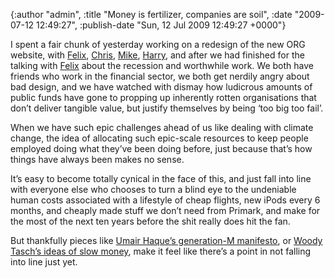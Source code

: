 

{:author "admin", :title "Money is fertilizer, companies are soil", :date "2009-07-12 12:49:27", :publish-date "Sun, 12 Jul 2009 12:49:27 +0000"}



<!-- content below -->

<p>I spent a fair chunk of yesterday working on a redesign of the new ORG website, with <a href="http://felixcohen.co.uk">Felix</a>, <a href="http://www.feedmechocolate.com">Chris</a>, <a href="http://twitter.com/mikelib">Mike</a>, <a href="http://harrymetcalfe.com/">Harry</a>, and after we had finished for the talking with <a href="http://blogs.harvardbusiness.org/haque/2009/07/today_in_capitalism_20_1.html">Felix</a> about the recession and worthwhile work. We both have friends who work in the financial sector, we both get nerdily angry about bad design, and we have watched with dismay how ludicrous amounts of public funds have gone to propping up inherently rotten organisations that don&#8217;t deliver tangible value, but justify themselves by being &#8216;too big too fail&#8217;.</p>

<p>When we have such epic challenges ahead of us like dealing with climate change, the idea of allocating such epic-scale resources to keep people employed doing what they&#8217;ve been doing before, just because that&#8217;s how things have always been makes no sense.</p>

<p>It&#8217;s easy to become totally cynical in the face of this, and just fall into line with everyone else who chooses to turn a blind eye to the undeniable human costs associated with a lifestyle of cheap flights, new iPods every 6 months, and cheaply made stuff we don&#8217;t need from Primark, and make for the most of the next ten years before the shit really does hit the fan.  </p>

<p>But thankfully pieces like <a href="http://blogs.harvardbusiness.org/haque/2009/07/today_in_capitalism_20_1.html">Umair Haque&#8217;s generation-M manifesto</a>, or <a href="http://www.miller-mccune.com/business_economics/slow-money-to-the-rescue-1301">Woody Tasch&#8217;s ideas of slow money</a>, make it feel like there&#8217;s a point in not falling into line just yet.</p>



